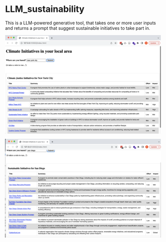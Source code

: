 # LLM_sustainability


This is a LLM-powered generative tool, that takes one or more user inputs and returns a prompt that suggest sustainable initiatives to take part in.


![Screenshot](example_NYC.png)

![Screenshot](example_SanDiego.png)